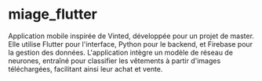 # miage_flutter
Application mobile inspirée de Vinted, développée pour un projet de master. Elle utilise Flutter pour l'interface, Python pour le backend, et Firebase pour la gestion des données. L'application intègre un modèle de réseau de neurones, entraîné pour classifier les vêtements à partir d'images téléchargées, facilitant ainsi leur achat et vente.
